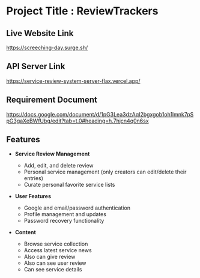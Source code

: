 # Project Title : ReviewTrackers


## Live Website Link
https://screeching-day.surge.sh/

## API Server Link

https://service-review-system-server-flax.vercel.app/



## Requirement Document
https://docs.google.com/document/d/1pG3Lea3dzAqI2bgxgob1oh1lmnk7pSpG3gaXeBWfUbg/edit?tab=t.0#heading=h.7hjcn4q0n6sx


## Features
- **Service Review Management**
  - Add, edit, and delete review
  - Personal service management (only creators can edit/delete their entries)
  - Curate personal favorite service lists

- **User Features**
  - Google and email/password authentication
  - Profile management and updates
  - Password recovery functionality

- **Content**
  - Browse service collection
  - Access latest service news
  - Also can give review
  - Also can see user review
  - Can see service details  